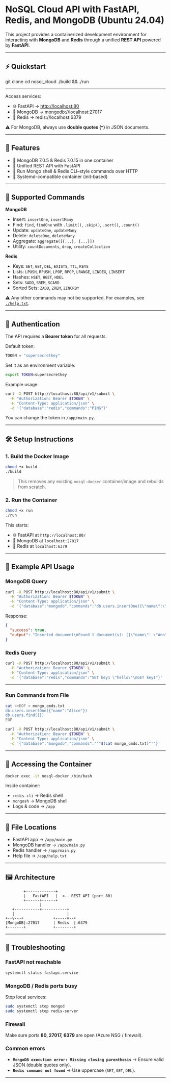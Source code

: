 
# NoSQL Cloud API with FastAPI, Redis, and MongoDB (Ubuntu 24.04)

This project provides a containerized development environment for interacting with **MongoDB** and **Redis** through a unified **REST API** powered by **FastAPI**.


---

## ⚡ Quickstart

git clone <your-repo-url>
cd nosql_cloud
./build && ./run

---

Access services:

* 🌐 FastAPI → [http://localhost:80](http://localhost:80)
* 🍃 MongoDB → mongodb://localhost:27017
* 🧠 Redis → redis\://localhost:6379

⚠️ For MongoDB, always use **double quotes (`"`)** in JSON documents.

---

## 🚀 Features

* 🔧 MongoDB 7.0.5 & Redis 7.0.15 in one container
* 📡 Unified REST API with FastAPI
* 🧪 Run Mongo shell & Redis CLI–style commands over HTTP
* 🐳 Systemd-compatible container (init-based)

---

## 📖 Supported Commands

**MongoDB**

* Insert: `insertOne`, `insertMany`
* Find: `find`, `findOne` with `.limit()`, `.skip()`, `.sort()`, `.count()`
* Update: `updateOne`, `updateMany`
* Delete: `deleteOne`, `deleteMany`
* Aggregate: `aggregate([{...}, {...}])`
* Utility: `countDocuments`, `drop`, `createCollection`

**Redis**

* Keys: `SET`, `GET`, `DEL`, `EXISTS`, `TTL`, `KEYS`
* Lists: `LPUSH`, `RPUSH`, `LPOP`, `RPOP`, `LRANGE`, `LINDEX`, `LINSERT`
* Hashes: `HSET`, `HGET`, `HDEL`
* Sets: `SADD`, `SREM`, `SCARD`
* Sorted Sets: `ZADD`, `ZREM`, `ZINCRBY`

⚠️ Any other commands may not be supported.
For examples, see [`./help.txt`](./help.txt).

---

## 🔑 Authentication

The API requires a **Bearer token** for all requests.

Default token:

```python
TOKEN = "supersecretkey"
```

Set it as an environment variable:

```bash
export TOKEN=supersecretkey
```

Example usage:

```bash
curl -X POST http://localhost:80/api/v1/submit \
  -H "Authorization: Bearer $TOKEN" \
  -H "Content-Type: application/json" \
  -d '{"database":"redis","commands":"PING"}'
```

You can change the token in `/app/main.py`.

---

## 🛠️ Setup Instructions

### 1. Build the Docker Image

```bash
chmod +x build
./build
```

> This removes any existing `nosql-docker` container/image and rebuilds from scratch.

### 2. Run the Container

```bash
chmod +x run
./run
```

This starts:

* 🌐 FastAPI at `http://localhost:80/`
* 🍃 MongoDB at `localhost:27017`
* 🧠 Redis at `localhost:6379`

---

## 🧪 Example API Usage

### MongoDB Query

```bash
curl -X POST http://localhost:80/api/v1/submit \
  -H "Authorization: Bearer $TOKEN" \
  -H "Content-Type: application/json" \
  -d '{"database":"mongodb","commands":"db.users.insertOne({\"name\":\"Ann\"})\ndb.users.find({})"}'
```

Response:

```json
{
  "success": true,
  "output": "Inserted document\nFound 1 document(s): [{\"name\": \"Ann\"}]"
}
```

### Redis Query

```bash
curl -X POST http://localhost:80/api/v1/submit \
  -H "Authorization: Bearer $TOKEN" \
  -H "Content-Type: application/json" \
  -d '{"database":"redis","commands":"SET key1 \"hello\"\nGET key1"}'
```

---

### Run Commands from File

```bash
cat <<EOF > mongo_cmds.txt
db.users.insertOne({"name":"Alice"})
db.users.find({})
EOF

curl -X POST http://localhost:80/api/v1/submit \
  -H "Authorization: Bearer $TOKEN" \
  -H "Content-Type: application/json" \
  -d '{"database":"mongodb","commands":"'"$(cat mongo_cmds.txt)"'"}'
```

---

## 🐚 Accessing the Container

```bash
docker exec -it nosql-docker /bin/bash
```

Inside container:

* `redis-cli` → Redis shell
* `mongosh` → MongoDB shell
* Logs & code → `/app`

---

## 📂 File Locations

* FastAPI app → `/app/main.py`
* MongoDB handler → `/app/main.py`
* Redis handler → `/app/main.py`
* Help file → `/app/help.txt`

---

## 🖼️ Architecture

```
        +-------------+
        |   FastAPI   |  <-- REST API (port 80)
        +------+------+ 
               |
   +-----------+-----------+
   |                       |
+--v---+             +-----v--+
|MongoDB|:27017      | Redis  |:6379
+-------+            +--------+
```

---

## 🔧 Troubleshooting

### FastAPI not reachable

```bash
systemctl status fastapi.service

```

### MongoDB / Redis ports busy

Stop local services:

```bash
sudo systemctl stop mongod
sudo systemctl stop redis-server
```

### Firewall

Make sure ports **80, 27017, 6379** are open (Azure NSG / firewall).

### Common errors

* **`MongoDB execution error: Missing closing parenthesis`**
  → Ensure valid JSON (double quotes only).
* **`Redis command not found`**
  → Use uppercase (`SET`, `GET`, `DEL`).

---

